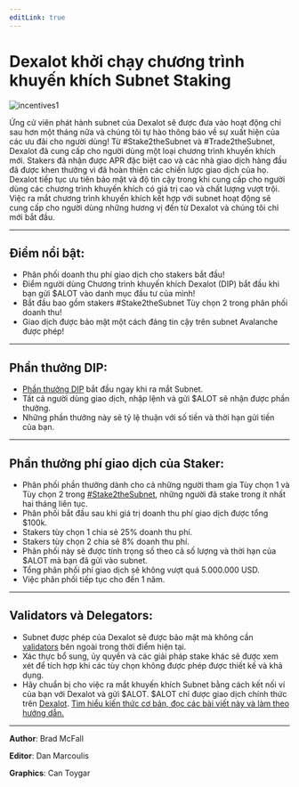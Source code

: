 ```yaml
---
editLink: true
---
```


# Dexalot khởi chạy chương trình khuyến khích Subnet Staking

![incentives1](\images\incentives\incentives1.png)

Ứng cử viên phát hành subnet của Dexalot sẽ được đưa vào hoạt động chỉ sau hơn một tháng nữa và chúng tôi tự hào thông báo về sự xuất hiện của các ưu đãi cho người dùng! Từ #Stake2theSubnet và #Trade2theSubnet, Dexalot đã cung cấp cho người dùng một loại chương trình khuyến khích mới. Stakers đã nhận được APR đặc biệt cao và các nhà giao dịch hàng đầu đã được khen thưởng vì đã hoàn thiện các chiến lược giao dịch của họ. Dexalot tiếp tục ưu tiên bảo mật và độ tin cậy trong khi cung cấp cho người dùng các chương trình khuyến khích có giá trị cao và chất lượng vượt trội. Việc ra mắt chương trình khuyến khích kết hợp với subnet hoạt động sẽ cung cấp cho người dùng những hương vị đến từ Dexalot và chúng tôi chỉ mới bắt đầu.

---

## Điểm nổi bật:

* Phân phối doanh thu phí giao dịch cho stakers bắt đầu!
* Điểm người dùng Chương trình khuyến khích Dexalot (DIP) bắt đầu khi bạn gửi $ALOT vào danh mục đầu tư của mình!
* Bắt đầu bao gồm stakers #Stake2theSubnet Tùy chọn 2 trong phân phối doanh thu!
* Giao dịch được bảo mật một cách đáng tin cậy trên subnet Avalanche được phép!

---

## Phần thưởng DIP:

* [Phần thưởng DIP](https://medium.com/dexalot/ch%C6%B0%C6%A1ng-tr%C3%ACnh-khuy%E1%BA%BFn-kh%C3%ADch-dexalot-1458e76540b5) bắt đầu ngay khi ra mắt Subnet.
* Tất cả người dùng giao dịch, nhập lệnh và gửi $ALOT sẽ nhận được phần thưởng.
* Những phần thưởng này sẽ tỷ lệ thuận với số tiền và thời hạn gửi tiền của bạn.

---

## Phần thưởng phí giao dịch của Staker:

* Phân phối phần thưởng dành cho cả những người tham gia Tùy chọn 1 và Tùy chọn 2 trong [#Stake2theSubnet](https://medium.com/dexalot/dexalot-stake-to-the-subnet-44cd57e23472), những người đã stake trong ít nhất hai tháng liên tục.
* Phân phối bắt đầu sau khi giá trị doanh thu phí giao dịch được tổng $100k.
* Stakers tùy chọn 1 chia sẻ 25% doanh thu phí.
* Stakers tùy chọn 2 chia sẻ 8% doanh thu phí.
* Phân phối này sẽ được tính trọng số theo cả số lượng và thời hạn của $ALOT mà bạn đã gửi vào subnet.
* Tổng phân phối phí giao dịch sẽ không vượt quá 5.000.000 USD.
* Việc phân phối tiếp tục cho đến 1 năm.

---

## Validators và Delegators:

* Subnet được phép của Dexalot sẽ được bảo mật mà không cần [validators](https://medium.com/dexalot/the-dexalot-subnet-6f361c001b09) bên ngoài trong thời điểm hiện tại.
* Xác thực bổ sung, ủy quyền và các giải pháp stake khác sẽ được xem xét để tích hợp khi các tùy chọn không được phép được thiết kế và khả dụng.
* Hãy chuẩn bị cho việc ra mắt khuyến khích Subnet bằng cách kết nối ví của bạn với Dexalot và gửi $ALOT. $ALOT chỉ được giao dịch chính thức trên [Dexalot](https://app.dexalot.com/trade). [Tìm hiểu kiến ​​thức cơ bản, đọc các bài viết này và làm theo hướng dẫn.](https://medium.com/dexalot)

---
**Author**: Brad McFall

**Editor**: Dan Marcoulis

**Graphics**: Can Toygar
